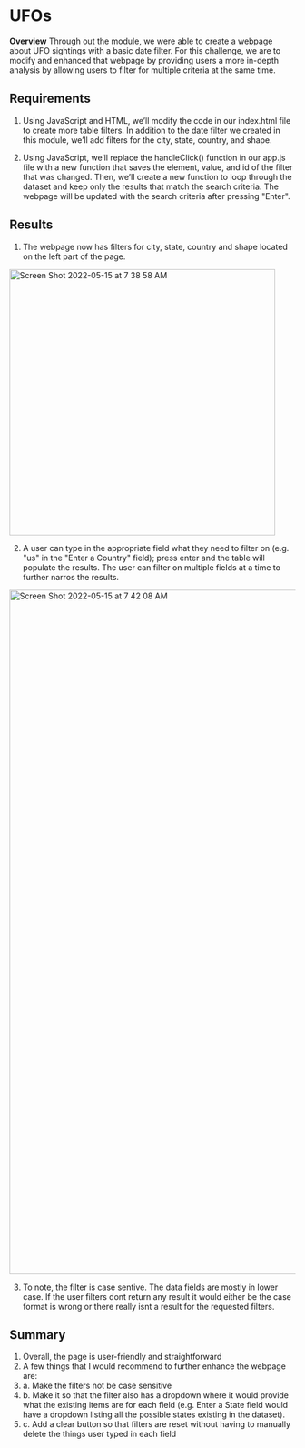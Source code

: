 # UFOs
**Overview** Through out the module, we were able to create a webpage about UFO sightings with a basic date filter. For this challenge, we are to modify and enhanced that webpage by providing users a more in-depth analysis by allowing users to filter for multiple criteria at the same time. 

## Requirements

1. Using JavaScript and HTML, we’ll modify the code in our index.html file to create more table filters. In addition to the date filter we created in this module, we’ll add filters for the city, state, country, and shape.

2. Using JavaScript, we’ll replace the handleClick() function in our app.js file with a new function that saves the element, value, and id of the filter that was changed. Then, we’ll create a new function to loop through the dataset and keep only the results that match the search criteria. The webpage will be updated with the search criteria after pressing "Enter".

## Results

1. The webpage now has filters for city, state, country and shape located on the left part of the page. 

<img width="468" alt="Screen Shot 2022-05-15 at 7 38 58 AM" src="https://user-images.githubusercontent.com/98235755/168470916-b7cd74b6-94bf-4514-9442-c67f128d2845.png">


2. A user can type in the appropriate field what they need to filter on (e.g. "us" in the "Enter a Country" field); press enter and the table will populate the results. The user can filter on multiple fields at a time to further narros the results. 


<img width="1204" alt="Screen Shot 2022-05-15 at 7 42 08 AM" src="https://user-images.githubusercontent.com/98235755/168470996-ef4a593f-413b-41d3-9c4e-388a5668ef11.png">


3. To note, the filter is case sentive. The data fields are mostly in lower case. If the user filters dont return any result it would either be the case format is wrong or there really isnt a result for the requested filters.


## Summary

1. Overall, the page is user-friendly and straightforward
2. A few things that I would recommend to further enhance the webpage are:
3.  a. Make the filters not be case sensitive
4.  b. Make it so that the filter also has a dropdown where it would provide what the existing items are for each field (e.g. Enter a State field would have a dropdown listing all the possible states existing in the dataset).
5.  c. Add a clear button so that filters are reset without having to manually delete the things user typed in each field
